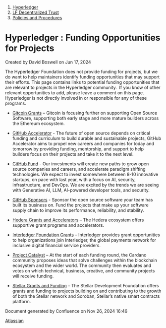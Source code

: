 1. [Hyperledger](index.html)
2. [LF Decentralized Trust](LF-Decentralized-Trust_19595266.html)
3. [Policies and Procedures](Policies-and-Procedures_19595414.html)

# Hyperledger : Funding Opportunities for Projects

Created by David Boswell on Jun 17, 2024

The Hyperledger Foundation does not provide funding for projects, but we do want to help maintainers identify funding opportunities that may support their efforts. This page contains links to potential funding opportunities that are relevant to projects in the Hyperledger community.  If you know of other relevant opportunities to add, please leave a comment on this page. Hyperledger is not directly involved in or responsible for any of these programs.

- [Gitcoin Grants](https://grants.gitcoin.co/) – Gitcoin is focusing further on supporting Open Source Software, supporting both early stage and more mature builders across the Ethereum ecosystem.
- [GitHub Accelerator](https://accelerator.github.com/) - The future of open source depends on critical funding and curriculum to build durable and sustainable projects, GitHub Accelerator aims to propel new careers and companies for today and tomorrow by providing funding, mentorship, and support to help builders focus on their projects and take it to the next level.
  
- [GitHub Fund](https://docs.google.com/forms/d/e/1FAIpQLSds7V3j0GcAGtC5ThW15jB8wFGZNE1_o0YzuACl1XP1rXnGmQ/viewform) - Our investments will create new paths to grow open source companies and careers, and accelerate paradigm shifting technologies. We expect to invest somewhere between 8-10 innovative startups, on pace with last year, with a focus on AI, security, infrastructure, and DevOps. We are excited by the trends we are seeing with Generative AI, LLM, AI-powered developer tools, and security.
- [GitHub Sponsors](https://github.com/sponsors) - Sponsor the open source software your team has built its business on. Fund the projects that make up your software supply chain to improve its performance, reliability, and stability.
- [Hedera Grants and Accelerators](https://hedera.com/ecosystem/grants-accelerators) – The Hedera ecosystem offers supportive grant programs and accelerators.
- [Interledger Foundation Grants](https://interledger.org/financial-services) – Interledger provides grant opportunities to help organizations join Interledger, the global payments network for inclusive digital financial service providers.
- [Project Catalyst](https://projectcatalyst.io/) – At the start of each funding round, the Cardano community proposes ideas that solve challenges within the blockchain ecosystem and the wider world. The community then evaluates and votes on which technical, business, creative, and community projects will receive funding.
- [Stellar Grants and Funding](https://stellar.org/grants-and-funding) – The Stellar Development Foundation offers grants and funding to projects building on and contributing to the growth of both the Stellar network and Soroban, Stellar’s native smart contracts platform.

Document generated by Confluence on Nov 26, 2024 16:46

[Atlassian](http://www.atlassian.com/)
